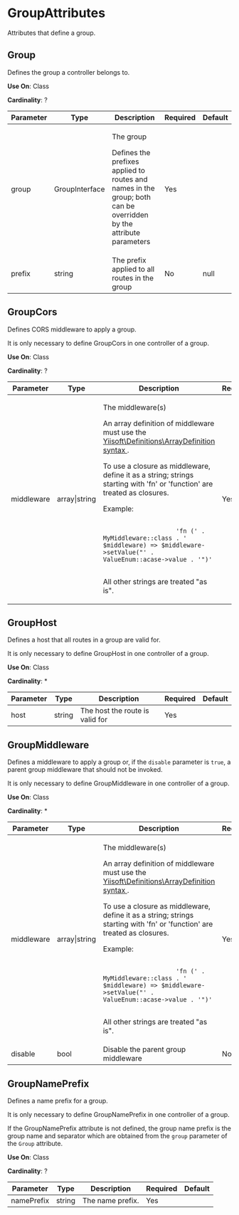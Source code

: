 # GroupAttributes
Attributes that define a group.

## Group
Defines the group a controller belongs to.

**Use On**: Class

**Cardinality**: ?
<table>
    <thead>
        <tr>
            <th>Parameter</th>
            <th>Type</th>
            <th>Description</th>
            <th>Required</th>
            <th>Default</th>
        </tr>
    </thead>
    <tbody>
        <tr>
            <td>group</td>
            <td>GroupInterface</td>
            <td>
                <p>The group</p>
                <p>
                    Defines the prefixes applied to routes and names in the group; 
                    both can be overridden by the attribute parameters
                </p>
            </td>
            <td>Yes</td>
            <td></td>
        </tr>
        <tr>
            <td>prefix</td>
            <td>string</td>
            <td>The prefix applied to all routes in the group</td>
            <td>No</td>
            <td>null</td>
        </tr>
    </tbody>
</table>

## GroupCors
Defines CORS middleware to apply a group.

It is only necessary to define GroupCors in one controller of a group.

**Use On**: Class

**Cardinality**: ?
<table>
    <thead>
        <tr>
            <th>Parameter</th>
            <th>Type</th>
            <th>Description</th>
            <th>Required</th>
            <th>Default</th>
        </tr>
    </thead>
    <tbody>
        <tr>
            <td>middleware</td>
            <td>array|string</td>
            <td>
                <p>The middleware(s)</p>
                <p>
                    An array definition of middleware must use the
                    <a
                        href="https://github.com/yiisoft/definitions#arraydefinition"
                        target="_blank"
                    >
                        Yiisoft\Definitions\ArrayDefinition syntax
                    </a>.
                </p>
                <p>
                    To use a closure as middleware, define it as a string; 
                    strings starting with 'fn' or 'function' are treated as closures.
                </p>
                <p>Example:</p>
                <p><code>
                    'fn (' . MyMiddleware::class . ' $middleware) => $middleware->setValue("' . ValueEnum::acase->value . '")'
                </code></p>
                <p>All other strings are treated "as is".</p>
            </td>
            <td>Yes</td>
            <td></td>
        </tr>
    </tbody>
</table>

## GroupHost
Defines a host that all routes in a group are valid for.

It is only necessary to define GroupHost in one controller of a group.

**Use On**: Class

**Cardinality**: *
<table>
    <thead>
        <tr>
            <th>Parameter</th>
            <th>Type</th>
            <th>Description</th>
            <th>Required</th>
            <th>Default</th>
        </tr>
    </thead>
    <tbody>
        <tr>
            <td>host</td>
            <td>string</td>
            <td>The host the route is valid for</td>
            <td>Yes</td>
            <td></td>
        </tr>
    </tbody>
</table>

## GroupMiddleware
Defines a middleware to apply a group or,
if  the `disable` parameter is `true`, a parent group middleware that should not be invoked.

It is only necessary to define GroupMiddleware in one controller of a group.

**Use On**: Class

**Cardinality**: *
<table>
    <thead>
        <tr>
            <th>Parameter</th>
            <th>Type</th>
            <th>Description</th>
            <th>Required</th>
            <th>Default</th>
        </tr>
    </thead>
    <tbody>
        <tr>
            <td>middleware</td>
            <td>array|string</td>
            <td>
                <p>The middleware(s)</p>
                <p>
                    An array definition of middleware must use the
                    <a
                        href="https://github.com/yiisoft/definitions#arraydefinition"
                        target="_blank"
                    >
                        Yiisoft\Definitions\ArrayDefinition syntax
                    </a>.
                </p>
                <p>
                    To use a closure as middleware, define it as a string; 
                    strings starting with 'fn' or 'function' are treated as closures.
                </p>
                <p>Example:</p>
                <p><code>
                    'fn (' . MyMiddleware::class . ' $middleware) => $middleware->setValue("' . ValueEnum::acase->value . '")'
                </code></p>
                <p>All other strings are treated "as is".</p>
            </td>
            <td>Yes</td>
            <td></td>
        </tr>
        <tr>
            <td>disable</td>
            <td>bool</td>
            <td>Disable the parent group middleware</td>
            <td>No</td>
            <td>false</td>
        </tr>
    </tbody>
</table>

## GroupNamePrefix
Defines a name prefix for a group.

It is only necessary to define GroupNamePrefix in one controller of a group.

If the GroupNamePrefix attribute is not defined, the group name prefix is the group name and separator
which are obtained from the `group` parameter of the `Group` attribute.

**Use On**: Class

**Cardinality**: ?
<table>
    <thead>
        <tr>
            <th>Parameter</th>
            <th>Type</th>
            <th>Description</th>
            <th>Required</th>
            <th>Default</th>
        </tr>
    </thead>
    <tbody>
        <tr>
            <td>namePrefix</td>
            <td>string</td>
            <td>The name prefix.</td>
            <td>Yes</td>
            <td></td>
        </tr>
    </tbody>
</table>